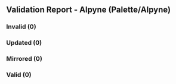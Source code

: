 ## Validation Report - Alpyne (Palette/Alpyne)


### Invalid (0)
### Updated (0)
### Mirrored (0)
### Valid (0)
